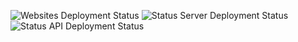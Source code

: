 ![Websites Deployment Status](https://teamcity.comroid.org/app/rest/builds/buildType:(id:org_comroid_website_deploy)/statusIcon)
![Status Server Deployment Status](https://teamcity.comroid.org/app/rest/builds/buildType:(id:org_comroid_java_status_server_deploy)/statusIcon)
![Status API Deployment Status](https://teamcity.comroid.org/app/rest/builds/buildType:(id:org_comroid_java_status_server_deploy_api)/statusIcon)
